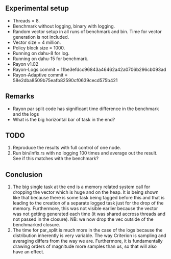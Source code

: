 ## Experimental setup
* Threads = 8. <br>
* Benchmark without logging, binary with logging.<br>
* Random vector setup in all runs of benchmark and bin. Time for vector generation is not included. <br>
* Vector size = 4 million. <br>
* Policy block size = 1000. <br>
* Running on dahu-8 for log.
* Running on dahu-15 for benchmark.
* Rayon v1.02
* Rayon-Logs commit = 11be3efdcc96843a46462a42a0706b296cb093ad
* Rayon-Adaptive commit = 58e2dba8509b75eafb82590cf0639cecd575b421
## Remarks
* Rayon par split code has significant time difference in the benchmark and the logs
* What is the big horizontal bar of task in the end?
## TODO
1. Reproduce the results with full control of one node.
2. Run bin/infix.rs with no logging 100 times and average out the result. See if this matches with the benchmark?
## Conclusion
1. The big single task at the end is a memory related system call for dropping the vector which is huge and on the heap. It is being shown like that because there is some task being tagged before this and that is leading to the creation of a separate logged task just for the drop of the memory. Furthermore, this was not visible earlier because the vector was not getting generated each time (it was shared accross threads and not passed in the closure). NB: we now drop the vec outside of the benchmarked closure.
2. The time for par_split is much more in the case of the logs because the distribution inherently is very variable. The way Criterion is sampling and averaging differs from the way we are. Furthermore, it is fundamentally drawing orders of magnitude more samples than us, so that will also have an effect.
